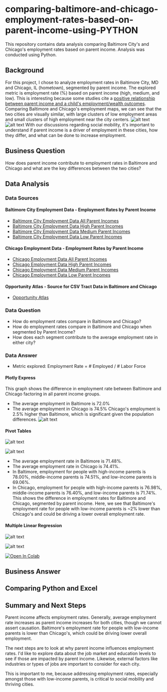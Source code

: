 # comparing-baltimore-and-chicago-employment-rates-based-on-parent-income-using-PYTHON
This repository contains data analysis comparing Baltimore City's and Chicago's employment rates based on parent income. Analysis was conducted using Python. 

## Background
For this project, I chose to analyze employment rates in Baltimore City, MD and Chicago, IL (hometown), segmented by parent income. 
The explored metric is employment rate (%) based on parent income (high, medium, and low). This is interesting because some studies cite a [positive relationship between parent income and a child's employment/wealth outcomes](https://www.irp.wisc.edu/publications/focus/pdfs/foc272e.pdf). 
Comparing Baltimore and Chicago's employment maps, we can see that the two cities are visually similar, with large clusters of low employment areas and small clusters of high employment near the city centers. 
![alt text](https://github.com/matthewprk/comparing-baltimore-and-chicago-employment-rates-based-on-parent-income-using-PYTHON/blob/main/Screen%20Shot%202020-11-22%20at%206.14.01%20PM.png) 
![alt text]( https://github.com/matthewprk/comparing-baltimore-and-chicago-employment-rates-based-on-parent-income-using-PYTHON/blob/main/Screen%20Shot%202020-11-22%20at%206.13.21%20PM.png)
With our discussions regarding social mobility, it's important to understand if parent income is a driver of employment in these cities, how they differ, and what can be done to increase employment. 

## Business Question
How does parent income contribute to employment rates in Baltimore and Chicago and what are the key differences between the two cities?

## Data Analysis
### Data Sources
#### Baltimore City Employment Data - Employment Rates by Parent Income
- [Baltimore City Employment Data All Parent Incomes](https://github.com/matthewprk/comparing-baltimore-and-chicago-employment-rates-based-on-parent-income-using-PYTHON/blob/main/BaltimoreEmployment_All_PI.csv) 
- [Baltimore City Employment Data High Parent Incomes](https://github.com/matthewprk/comparing-baltimore-and-chicago-employment-rates-based-on-parent-income-using-PYTHON/blob/main/BaltimoreEmployment_High_PI.csv) 
- [Baltimore City Employment Data Medium Parent Incomes](https://github.com/matthewprk/comparing-baltimore-and-chicago-employment-rates-based-on-parent-income-using-PYTHON/blob/main/BaltimoreEmployment_Med_PI.csv) 
- [Baltimore City Employment Data Low Parent Incomes](https://github.com/matthewprk/comparing-baltimore-and-chicago-employment-rates-based-on-parent-income-using-PYTHON/blob/main/BaltimoreEmployment_Low_PI.csv) 

#### Chicago Employment Data - Employment Rates by Parent Income
- [Chicago Employment Data All Parent Incomes](https://github.com/matthewprk/comparing-baltimore-and-chicago-employment-rates-based-on-parent-income-using-PYTHON/blob/main/ChicagoEmployment_All_PI.csv) 
- [Chicago Employment Data High Parent Incomes](https://github.com/matthewprk/comparing-baltimore-and-chicago-employment-rates-based-on-parent-income-using-PYTHON/blob/main/ChicagoEmployment_High_PI.csv) 
- [Chicago Employment Data Medium Parent Incomes](https://github.com/matthewprk/comparing-baltimore-and-chicago-employment-rates-based-on-parent-income-using-PYTHON/blob/main/ChicagoEmployment_Med_PI.csv) 
- [Chicago Employment Data Low Parent Incomes](https://github.com/matthewprk/comparing-baltimore-and-chicago-employment-rates-based-on-parent-income-using-PYTHON/blob/main/ChicagoEmployment_Low_PI.csv)

#### Opportunity Atlas - Source for CSV Tract Data in Baltimore and Chicago
- [Opportunity Atlas](https://www.opportunityatlas.org/) 

### Data Question
- How do employment rates compare in Baltimore and Chicago?
- How do employment rates compare in Baltimore and Chicago when segmented by Parent Income?
- How does each segment contribute to the average employment rate in either city?

### Data Answer
- Metric explored: Employment Rate = # Employed / # Labor Force

#### Plotly Express
This graph shows the difference in employment rate between Baltimore and Chicago factoring in all parent income groups. 
- The average employment in Baltimore is 72.0%
- The average employment in Chicago is 74.5%
Chicago's employment is 2.5% higher than Baltimore, which is significant given the population differences. 
![alt text](https://github.com/matthewprk/comparing-baltimore-and-chicago-employment-rates-based-on-parent-income-using-PYTHON/blob/main/Screen%20Shot%202020-11-22%20at%205.52.14%20PM.png) 

#### Pivot Tables
![alt text](https://github.com/matthewprk/comparing-baltimore-and-chicago-employment-rates-based-on-parent-income-using-PYTHON/blob/main/Screen%20Shot%202020-11-22%20at%205.53.39%20PM.png)

![alt text](https://github.com/matthewprk/comparing-baltimore-and-chicago-employment-rates-based-on-parent-income-using-PYTHON/blob/main/Screen%20Shot%202020-11-22%20at%205.54.44%20PM.png)

- The average employment rate in Baltimore is 71.48%. 
- The average employment rate in Chicago is 74.41%. 
- In Baltimore, employment for people with high-income parents is 78.00%, middle-income parents is 74.51%, and low-income parents is 69.06%.
- In Chicago, employment for people with high-income parents is 76.98%, middle-income parents is 76.40%, and low-income parents is 71.74%.
This shows the difference in employment rates for Baltimore and Chicago, segmented by parent income. Here, we see that Baltimore's employment rate for people with low-income parents is ~2% lower than Chicago's and could be driving a lower overall employment rate. 

#### Multiple Linear Regression
![alt text](https://github.com/matthewprk/comparing-baltimore-and-chicago-employment-rates-based-on-parent-income-using-PYTHON/blob/main/Screen%20Shot%202020-11-22%20at%205.56.15%20PM.png)

![alt text](https://github.com/matthewprk/comparing-baltimore-and-chicago-employment-rates-based-on-parent-income-using-PYTHON/blob/main/Screen%20Shot%202020-11-22%20at%205.57.21%20PM.png)

[![Open In Colab](https://colab.research.google.com/assets/colab-badge.svg)](https://colab.research.google.com/drive/1OydoEiz-Q99r4Tz1ehHyobecL2W-I3VW?usp=sharing)

## Business Answer

## Comparing Python and Excel

## Summary and Next Steps 
Parent income affects employment rates. Generally, average employment rate increases as parent income increases for both cities, though we cannot assert causation. Baltimore's employment rate for people with low-income parents is lower than Chicago's, which could be driving lower overall employment. 

The next steps are to look at why parent income influences employment rates. I'd like to explore data about the job market and education levels to see if those are impacted by parent income. Likewise, external factors like industries or types of jobs are important to consider for each city. 

This is important to me, because addressing employment rates, especially amongst those with low-income parents, is critical to social mobility and thriving cities.

